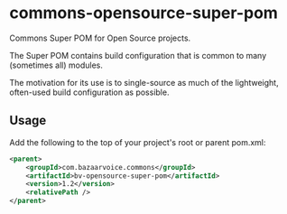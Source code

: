 commons-opensource-super-pom
============================

Commons Super POM for Open Source projects.

The Super POM contains build configuration that is common to many (sometimes all) modules.

The motivation for its use is to single-source as much of the lightweight, often-used build configuration as possible.

Usage
-----

Add the following to the top of your project's root or parent pom.xml:

```xml
<parent>
    <groupId>com.bazaarvoice.commons</groupId>
    <artifactId>bv-opensource-super-pom</artifactId>
    <version>1.2</version>
    <relativePath />
</parent>
```
